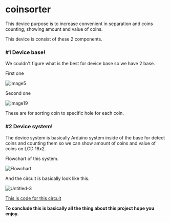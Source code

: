 # coinsorter
This device purpose is to increase convenient in separation and coins counting, showing amount and value of coins.

This device is consist of these 2 components.

### #1 Device base!
We couldn't figure what is the best for device base so we have 2 base.

First one


![image5](https://user-images.githubusercontent.com/55591062/67279610-8b22f680-f4f5-11e9-9c4d-41bd1f85179a.jpg)

Second one


![image19](https://user-images.githubusercontent.com/55591062/67279611-8bbb8d00-f4f5-11e9-8a0c-24e7922697dd.png)


These are for sorting coin to specific hole for each coin.

### #2 Device system!

The device system is basically Arduino system inside of the base for detect coins and counting them so we can show amount of coins and value of coins on LCD 16x2.

Flowchart of this system.


![Flowchart](https://user-images.githubusercontent.com/55591062/67315796-7f552580-f531-11e9-96ae-bbdba05d48b9.jpg)

And the circuit is basically look like this.


![Untitled-3](https://user-images.githubusercontent.com/55591062/67314897-b591a580-f52f-11e9-8034-202fbb809033.png)

[This is code for this circuit](main.ino)

**To conclude this is basically all the thing about this project hope you enjoy.**
